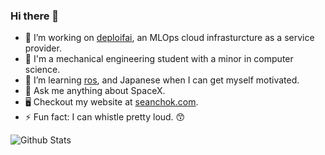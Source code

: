 ### Hi there 👋

- 🔭 I’m working on [deploifai](https://deploif.ai), an MLOps cloud infrasturcture as a service provider.
- 🏫 I'm a mechanical engineering student with a minor in computer science.
- 🌱 I’m learning [ros](https://www.ros.org), and Japanese when I can get myself motivated.
- 💬 Ask me anything about SpaceX.
- 🖥 Checkout my website at [seanchok.com](https://seanchok.com).
- ⚡ Fun fact: I can whistle pretty loud. 😙


![Github Stats](https://github-readme-stats.vercel.app/api?username=98sean98&count_private=true&show_icons=true&include_all_commits=true)
